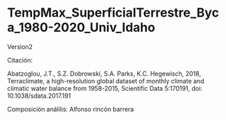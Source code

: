 # TempMax_SuperficialTerrestre_Byca_1980-2020_Univ_Idaho
Version2

Citación:

Abatzoglou, J.T., S.Z. Dobrowski, S.A. Parks, K.C. Hegewisch, 
2018, Terraclimate, a high-resolution global dataset of monthly 
climate and climatic water balance from 1958-2015, Scientific Data
 5:170191, doi: 10.1038/sdata.2017.191

Composición análilis:
Alfonso rincón barrera
